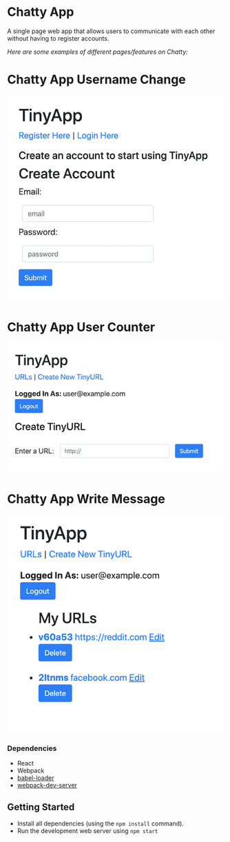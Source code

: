 Chatty App
=====================

A single page web app that allows users to communicate with each other without having to register accounts.

_Here are some examples of different pages/features on Chatty:_


# Chatty App Username Change

![register](https://github.com/procadiana/TinyApp/blob/master/img/Create%20Account.png)


# Chatty App User Counter

![register](https://github.com/procadiana/TinyApp/blob/master/img/Create%20TinyURL.png)


# Chatty App Write Message

![register](https://github.com/procadiana/TinyApp/blob/master/img/Short%20URL%20list.png)






### Dependencies

* React
* Webpack
* [babel-loader](https://github.com/babel/babel-loader)
* [webpack-dev-server](https://github.com/webpack/webpack-dev-server)

## Getting Started
- Install all dependencies (using the `npm install` command).
- Run the development web server using `npm start`
